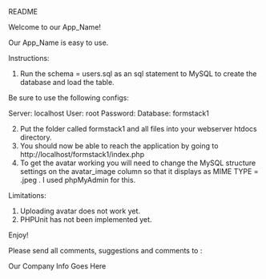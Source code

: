 README

Welcome to our App_Name!

Our App_Name is easy to use.

Instructions:

1. Run the schema = users.sql as an sql statement to MySQL 
to create the database and load the table. 

Be sure to use the following configs: 

Server: localhost 
User: root
Password: 
Database: formstack1 

2. Put the folder called formstack1 and all files into your webserver htdocs directory.
3. You should now be able to reach the application by going to http://localhost/formstack1/index.php
4. To get the avatar working you will need to change the MySQL structure settings 
on the avatar_image column so that it displays as MIME TYPE = .jpeg . I used phpMyAdmin for this.

Limitations:

1. Uploading avatar does not work yet.
2. PHPUnit has not been implemented yet.

Enjoy!

Please send all comments, suggestions and comments to :

Our Company Info Goes Here






